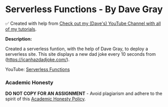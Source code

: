 # Serverless Functions - By Dave Gray

✅ Created with help from [Check out my (Dave's) YouTube Channel with all of my tutorials](https://www.youtube.com/DaveGrayTeachesCode).

**Description:**

Created a serverless funtion, with the help of Dave Gray, to deploy a serverless site. This site displays a new dad joke every 10 seconds from (https://icanhazdadjoke.com/).

YouTube: [Serverless Functions](https://youtu.be/J7RKx8f4Frs)

### Academic Honesty

**DO NOT COPY FOR AN ASSIGNMENT** - Avoid plagiarism and adhere to the spirit of this [Academic Honesty Policy](https://www.freecodecamp.org/news/academic-honesty-policy/).
